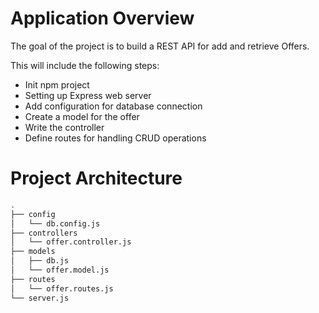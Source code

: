 # Application Overview

The goal of the project is to build a REST API for add and retrieve Offers.

This will include the following steps:

- Init npm project
- Setting up Express web server
- Add configuration for database connection
- Create a model for the offer
- Write the controller
- Define routes for handling CRUD operations

# Project Architecture

```sh
.
├── config
│   └── db.config.js
├── controllers
│   └── offer.controller.js
├── models
│   ├── db.js
│   └── offer.model.js
├── routes
│   └── offer.routes.js
└── server.js

```
